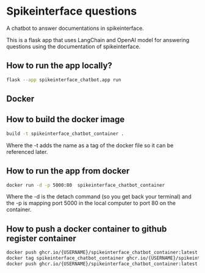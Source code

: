 
# Spikeinterface questions
A chatbot to answer documentations in spikeinterface.

This is a flask app that uses LangChain and OpenAI model for answering questions using the documentation of spikeinterface.

## How to run the app locally?
```bash
flask --app spikeinterface_chatbot.app run
```

## Docker

## How to build the docker image
```bash
build -t spikeinterface_chatbot_container .
```
Where the -t adds the name as a tag of the docker file so it can be referenced later.

## How to run the app from docker
```bash
docker run -d -p 5000:80  spikeinterface_chatbot_container
```

Where the -d is the detach command (so you get back your terminal) and the -p is mapping port 5000 in the local computer to port 80 on the container.

## How to push a docker container to github register container
```bash
docker push ghcr.io/{USERNAME}/spikeinterface_chatbot_container:latest
docker tag spikeinterface_chatbot_container ghcr.io/{USERNAME}/spikeinterface_chatbot_container:latest
docker push ghcr.io/{USERNAME}/spikeinterface_chatbot_container:latest
```
